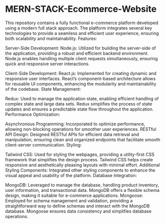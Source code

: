 # MERN-STACK-Ecommerce-Website
This repository contains a fully functional e-commerce platform developed using a modern full stack approach. The platform integrates several key technologies to provide a seamless and efficient user experience, ensuring both scalability and maintainability.
Features:

Server-Side Development:
Node.js: Utilized for building the server-side of the application, providing a robust and efficient backend environment. Node.js enables handling multiple client requests simultaneously, ensuring quick and responsive server interactions.

Client-Side Development:
React.js: Implemented for creating dynamic and responsive user interfaces. React’s component-based architecture allows for reusable UI components, enhancing the modularity and maintainability of the codebase.
State Management:

Redux:
Used to manage the application state, enabling efficient handling of complex state and large data sets. Redux simplifies the process of state updates and ensures a predictable state flow throughout the application.
Performance Optimization:

Asynchronous Programming: 
Incorporated to optimize performance, allowing non-blocking operations for smoother user experiences.
RESTful API Design: Designed RESTful APIs for efficient data retrieval and manipulation, ensuring clean and organized endpoints that facilitate smooth client-server communication.
Styling:

Tailwind CSS: 
Used for styling the webpages, providing a utility-first CSS framework that simplifies the design process. Tailwind CSS helps create responsive and aesthetically pleasing layouts with minimal effort.
Additional Styling Components: Integrated other styling components to enhance the visual appeal and usability of the platform.
Database Integration:

MongoDB: 
Leveraged to manage the database, handling product inventory, user information, and transactional data. MongoDB offers a flexible schema design, making it suitable for e-commerce applications.
Mongoose:
Employed for schema management and validation, providing a straightforward way to define schemas and interact with the MongoDB database. Mongoose ensures data consistency and simplifies database operations.
